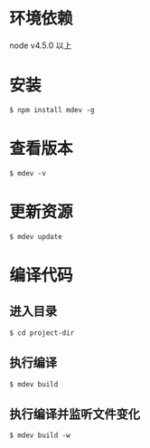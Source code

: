 # 环境依赖

node v4.5.0 以上

# 安装

```
$ npm install mdev -g
```

# 查看版本

```
$ mdev -v
```

# 更新资源

```
$ mdev update
```

# 编译代码

## 进入目录

```
$ cd project-dir
```

## 执行编译

```
$ mdev build
```

## 执行编译并监听文件变化

```
$ mdev build -w
```



